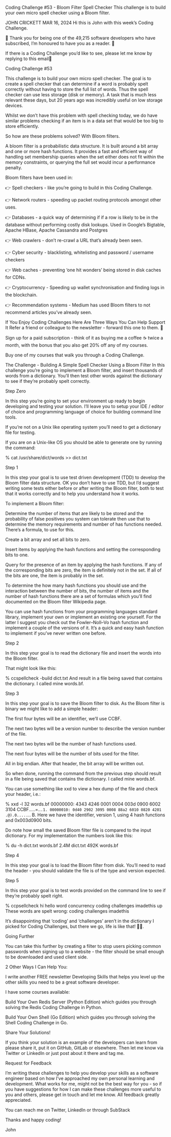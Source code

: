 Coding Challenge #53 - Bloom Filter Spell Checker
This challenge is to build your own micro spell checker using a Bloom filter.

JOHN CRICKETT
MAR 16, 2024
Hi this is John with this week’s Coding Challenge.

🙏 Thank you for being one of the 49,215 software developers who have subscribed, I’m honoured to have you as a reader. 🎉

If there is a Coding Challenge you’d like to see, please let me know by replying to this email📧

Coding Challenge #53

This challenge is to build your own micro spell checker. The goal is to create a spell checker that can determine if a word is probably spelt correctly without having to store the full list of words. Thus the spell checker can use less storage (disk or memory). A task that is much less relevant these days, but 20 years ago was incredibly useful on low storage devices.

Whilst we don’t have this problem with spell checking today, we do have similar problems checking if an item is in a data set that would be too big to store efficiently.

So how are these problems solved? With Bloom filters.

A bloom filter is a probabilistic data structure. It is built around a bit array and one or more hash functions. It provides a fast and efficient way of handling set membership queries when the set either does not fit within the memory constraints, or querying the full set would incur a performance penalty.

Bloom filters have been used in:

👉 Spell checkers - like you’re going to build in this Coding Challenge.

👉 Network routers - speeding up packet routing protocols amongst other uses.

👉 Databases - a quick way of determining if if a row is likely to be in the database without performing costly disk lookups. Used in Google’s Bigtable, Apache HBase, Apache Cassandra and Postgres

👉 Web crawlers - don’t re-crawl a URL that’s already been seen.

👉 Cyber security - blacklisting, whitelisting and password / username checkers

👉 Web caches - preventing ‘one hit wonders’ being stored in disk caches for CDNs.

👉 Cryptocurrency - Speeding up wallet synchronisation and finding logs in the blockchain.

👉 Recommendation systems - Medium has used Bloom filters to not recommend articles you’ve already seen.

If You Enjoy Coding Challenges Here Are Three Ways You Can Help Support It
Refer a friend or colleague to the newsletter - forward this one to them. 🙏

Sign up for a paid subscription - think of it as buying me a coffee ☕️ twice a month, with the bonus that you also get 20% off any of my courses.

Buy one of my courses that walk you through a Coding Challenge.

The Challenge - Building A Simple Spell Checker Using a Bloom Filter
In this challenge you’re going to implement a Bloom filter, and insert thousands of words from a dictionary. You’ll then test other words against the dictionary to see if they’re probably spelt correctly.

Step Zero

In this step you’re going to set your environment up ready to begin developing and testing your solution. I’ll leave you to setup your IDE / editor of choice and programming language of choice for building command line tools.

If you’re not on a Unix like operating system you’ll need to get a dictionary file for testing.

If you are on a Unix-like OS you should be able to generate one by running the command:

% cat /usr/share/dict/words >> dict.txt

Step 1

In this step your goal is to use test driven development (TDD) to develop the Bloom filter data structure. OK you don’t have to use TDD, but I’d suggest writing some tests either before or after writing the Bloom filter, both to test that it works correctly and to help you understand how it works.

To implement a Bloom filter:

Determine the number of items that are likely to be stored and the probability of false positives you system can tolerate then use that to determine the memory requirements and number of has functions needed. There’s a formula, to use for this.

Create a bit array and set all bits to zero.

Insert items by applying the hash functions and setting the corresponding bits to one.

Query for the presence of an item by applying the hash functions. If any of the corresponding bits are zero, the item is definitely not in the set. If all of the bits are one, the item is probably in the set.

To determine the how many hash functions you should use and the interaction between the number of bits, the number of items and the number of hash functions there are a set of formulas which you’ll find documented on the Bloom filter Wikipedia page.

You can use hash functions from your programming languages standard library, implement your own or implement an existing one yourself. For the latter I suggest you check out the Fowler–Noll–Vo hash function and implement a couple of the versions of it. It’s a quick and easy hash function to implement if you’ve never written one before.

Step 2

In this step your goal is to read the dictionary file and insert the words into the Bloom filter.

That might look like this:

% ccspellcheck -build dict.txt
And result in a file being saved that contains the dictionary. I called mine words.bf.

Step 3

In this step your goal is to save the Bloom filter to disk. As the Bloom filter is binary we might like to add a simple header:

The first four bytes will be an identifier, we’ll use CCBF.

The next two bytes will be a version number to describe the version number of the file.

The next two bytes will be the number of hash functions used.

The next four bytes will be the number of bits used for the filter.

All in big endian. After that header, the bit array will be written out.

So when done, running the command from the previous step should result in a file being saved that contains the dictionary. I called mine words.bf.

You can use something like xxd to view a hex dump of the file and check your header, i.e.:

% xxd -l 32 words.bf
00000000: 4343 4246 0001 0004 003d 0900 6002 3104  CCBF.....=..`.1.
00000010: 0d40 2902 3095 0008 88a2 6010 0820 4201  .@).0.....`.. B.
Here we have the identifier, version 1, using 4 hash functions and 0x003d0900 bits.

Do note how small the saved Bloom filter file is compared to the input dictionary. For my implementation the numbers look like this:

% du -h dict.txt words.bf
2.4M    dict.txt
492K    words.bf

Step 4

In this step your goal is to load the Bloom filter from disk. You’ll need to read the header - you should validate the file is of the type and version expected.

Step 5

In this step your goal is to test words provided on the command line to see if they’re probably spelt right.

% ccpsellcheck hi hello word concurrency coding challenges imadethis up
These words are spelt wrong:
 coding
 challenges
 imadethis

It’s disappointing that ‘coding’ and ‘challenges’ aren’t in the dictionary I picked for Coding Challenges, but there we go, life is like that! 🤷‍♂️.

Going Further

You can take this further by creating a filter to stop users picking common passwords when signing up to a website - the filter should be small enough to be downloaded and used client side.

2 Other Ways I Can Help You:

I write another FREE newsletter Developing Skills that helps you level up the other skills you need to be a great software developer.

I have some courses available:

Build Your Own Redis Server (Python Edition) which guides you through solving the Redis Coding Challenge in Python.

Build Your Own Shell (Go Edition) which guides you through solving the Shell Coding Challenge in Go.

Share Your Solutions!

If you think your solution is an example of the developers can learn from please share it, put it on GitHub, GitLab or elsewhere. Then let me know via Twitter or LinkedIn or just post about it there and tag me.

Request for Feedback

I’m writing these challenges to help you develop your skills as a software engineer based on how I’ve approached my own personal learning and development. What works for me, might not be the best way for you - so if you have suggestions for how I can make these challenges more useful to you and others, please get in touch and let me know. All feedback greatly appreciated.

You can reach me on Twitter, LinkedIn or through SubStack

Thanks and happy coding!

John